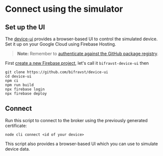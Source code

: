 # Connect using the simulator

## Set up the UI

The [device-ui](https://github.com/bifravst/device-ui) provides a browser-based UI to control the simulated device. Set it up on your Google Cloud using Firebase Hosting.

> **Note:** Remember to [authenticate against the GitHub package registry](../guides/githubregistry.md).

First [create a new Firebase project](https://firebase.google.com/docs/web/setup), let's call it `bifravst-device-ui` then

```text
git clone https://github.com/bifravst/device-ui
cd device-ui
npm ci
npm run build
npx firebase login
npx firebase deploy
```

## Connect

Run this script to connect to the broker using the previously generated certificate:

```text
node cli connect <id of your device>
```

This script also provides a browser-based UI which you can use to simulate device data.

